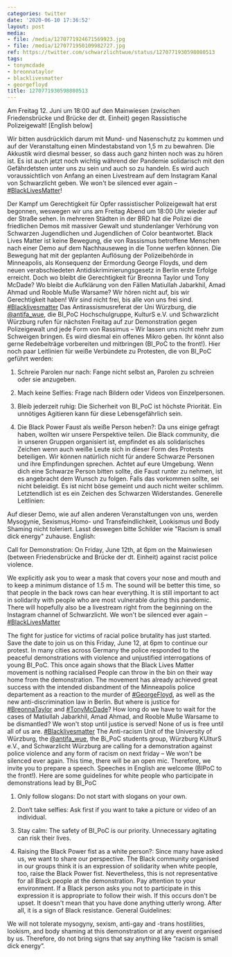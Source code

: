 ```yaml
---
categories: twitter
date: '2020-06-10 17:36:52'
layout: post
media:
- file: /media/1270771924671569923.jpg
- file: /media/1270771950109982727.jpg
ref: https://twitter.com/schwarzlichtwue/status/1270771930598080513
tags:
- tonymcdade
- breonnataylor
- blacklivesmatter
- georgefloyd
title: 1270771930598080513
---
```

Am Freitag 12. Juni um 18:00 auf den Mainwiesen (zwischen Friedensbrücke und Brücke der dt. Einheit) gegen Rassistische Polizeigewalt! 
[English below]

Wir bitten ausdrücklich darum mit Mund- und Nasenschutz zu kommen und auf der Veranstaltung einen Mindestabstand von 1,5 m zu bewahren. Die Akkustik wird diesmal besser, so dass auch ganz hinten noch was zu hören ist.
Es ist auch jetzt noch wichtig während der Pandemie solidarisch mit den Gefährdetsten unter uns zu sein und auch so zu handeln. Es wird auch voraussichtlich von Anfang an einen Livestream auf dem Instagram Kanal von Schwarzlicht geben.
We won't be silenced ever again – [#BlackLivesMatter](/t/blacklivesmatter)!

Der Kampf um Gerechtigkeit für Opfer rassistischer Polizeigewalt hat erst begonnen, weswegen wir uns am Freitag Abend um 18:00 Uhr wieder auf der Straße sehen.
In mehreren Städten in der BRD hat die Polizei die friedlichen Demos mit massiver Gewalt und stundenlanger Verhörung von Schwarzen Jugendlichen und Jugendlichen of Color beantwortet.
Black Lives Matter ist keine Bewegung, die von Rassismus betroffene Menschen nach einer Demo auf dem Nachhauseweg in die Tonne werfen können. Die Bewegung hat mit der geplanten Auflösung der Polizeibehörde in Minneapolis, als Konsequenz der Ermordung George Floyds, und dem neuen verabschiedeten Antidiskriminierungsgesetz in Berlin erste Erfolge erreicht. Doch wo bleibt die Gerechtigkeit für Breonna Taylor und Tony McDade? Wo bleibt die Aufklärung von den Fällen Matiullah Jabarkhil, Amad Ahmad und Rooble Muße Warsame?
Wir hören nicht auf, bis wir Gerechtigkeit haben! Wir sind nicht frei, bis alle von uns frei sind. [#Blacklivesmatter](/t/blacklivesmatter)
Das Antirassismusreferat der Uni Würzburg, die [@antifa_wue](https://twitter.com/antifa_wue), die BI_PoC Hochschulgruppe, KulturS e.V. und Schwarzlicht Würzburg rufen für nächsten Freitag auf zur Demonstration gegen Polizeigewalt und jede Form von Rassimus – Wir lassen uns nicht mehr zum Schweigen bringen.
Es wird diesmal ein offenes Mikro geben. Ihr könnt also gerne Redebeiträge vorbereiten und mitbringen (BI_PoC to the front!).
Hier noch paar Leitlinien für weiße Verbündete zu Protesten, die von BI_PoC geführt werden:

1. Schreie Parolen nur nach: Fange nicht selbst an, Parolen zu schreien oder sie anzugeben.

2. Mach keine Selfies: Frage nach Bildern oder Videos von Einzelpersonen.

3. Bleib 
 jederzeit ruhig: Die Sicherheit von BI_PoC ist höchste Priorität. Ein unnötiges Agitieren kann für diese Lebensgefährlich sein. 

4. Die Black Power Faust als weiße Person heben?: Da uns einige gefragt haben, wollten wir unsere Perspektive teilen.
Die Black community, die in unseren Gruppen organisiert ist, empfindet es als solidarisches Zeichen wenn auch weiße Leute sich in dieser Form des Protests beteiligen.
Wir können natürlich nicht für andere Schwarze Personen und ihre Empfindungen sprechen. Achtet auf eure Umgebung. Wenn dich eine Schwarze Person bitten sollte, die Faust runter zu nehmen, ist es angebracht dem Wunsch zu folgen.
Falls das vorkommen sollte, sei nicht beleidigt. Es ist nicht böse gemeint und auch nicht weiter schlimm. Letztendlich ist es ein Zeichen des Schwarzen Widerstandes.
Generelle Leitlinien: 

Auf dieser Demo, wie auf allen anderen Veranstaltungen von uns, werden Mysogynie, Sexismus,Homo- und Transfeindlichkeit, Lookismus und Body Shaming nicht toleriert. Lasst deswegen bitte Schilder wie "Racism is small dick energy" zuhause.
English: 

Call for Demonstration: On Friday, June 12th, at 6pm on the Mainwiesen (between Friedensbrücke and Brücke der dt. Einheit) against racist police violence.



We explicitly ask you to wear a mask that covers your nose and mouth and to keep a minimum distance of 1.5 m. 
The sound will be better this time, so that people in the back rows can hear everything. It is still important to act in solidarity with people who are most vulnerable during this pandemic.
There will hopefully also be a livestream right from the beginning on the Instagram channel of Schwarzlicht.
We won't be silenced ever again – [#BlackLivesMatter](/t/blacklivesmatter) 

The fight for justice for victims of racial police brutality has just started. Save the date to join us on this Friday, June 12, at 6pm to continue our protest. In many cities across Germany the police responded to the peaceful demonstrations with violence and unjustified interrogations of young BI_PoC. This once again shows that the Black Lives Matter movement is nothing racialised People can throw in the bin on their way home from the demonstration.
The movement has already achieved great success with the intended disbandment of the Minneapolis police departement as a reaction to the murder of [#GeorgeFloyd](/t/georgefloyd), as well as the new anti-discrimination law in Berlin. But where is justice for [#BreonnaTaylor](/t/breonnataylor) and [#TonyMcDade](/t/tonymcdade)?
How long do we have to wait for the cases of Matiullah Jabarkhil, Amad Ahmad, and Rooble Muße Warsame to be dismantled? We won't stop until justice is served! None of us is free until all of us are. [#Blacklivesmatter](/t/blacklivesmatter)
The Anti-racism Unit of the University of Würzburg, the [@antifa_wue](https://twitter.com/antifa_wue), the Bi_PoC students group, Würzburg KUlturS e.V., and Schwarzlicht Würzburg are calling for a demonstration against police violence and any form of racism on next friday – We won't be silenced ever again.
This time, there will be an open mic. Therefore, we invite you to prepare a speech. Speeches in English are welcome (BIPoC to the front!).
Here are some guidelines for white people who participate in demonstrations lead by BI_PoC

1. Only follow slogans: Do not start with slogans on your own. 

2. Don‘t take selfies: Ask first if you want to take a picture or video of an individual.

3. Stay calm: The 
 safety of BI_PoC is our priority. Unnecessary agitating can risk their lives. 

4. Raising the Black Power fist as a white person?: Since many have asked us, we want to share our perspective.
The Black community organised in our groups think it is an expression of solidarity when white people, too, raise the Black Power fist. Nevertheless, this is not representative for all Black people at the demonstration. Pay attention to your environment.
If a Black person asks you not to participate in this expression it is appropriate to follow their wish. If this occurs don't be upset. It doesn't mean that you have done anything utterly wrong. After all, it is a sign of Black resistance.
General Guidelines:

We will not tolerate mysogyny, sexism, anti-gay and -trans hostilities, lookism, and body shaming at this demonstration or at any event organised by us. Therefore, do not bring signs that say anything like “racism is small dick energy”.